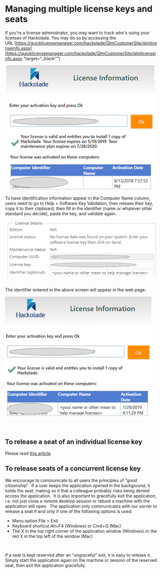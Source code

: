 # Managing multiple license keys and seats

If you're a license administrator, you may want to track who's using your licenses of Hackolade. You may do so by accessing the URL [https://quicklicensemanager.com/hackolade/QlmCustomerSite/qlmlicenseinfo.aspx](<https://quicklicensemanager.com/hackolade/QlmCustomerSite/qlmlicenseinfo.aspx> "target=\"\_blank\"")

 ![QLM - License Manager no identification](<lib/QLM%20-%20License%20Manager%20no%20identification.png>)

To have identification information appear in the Computer Name column, users need to go to Help \> Software Key Validation, then release their key, copy it to their clipboard, then fill in the identifier (name or whatever other standard you decide), paste the key, and validate again.

![Image](<lib/QLM%20-%20License%20Manager%20-%20identification.png>)

\
The identifier entered in the above screen will appear in the web page:

![QLM - License Manager with identification](<lib/QLM%20-%20License%20Manager%20with%20identification.png>)

&nbsp;

## To release a seat of an individual license key

Please read [this article](<Transferalicensetoanewcomputer.md>).

## To release seats of a concurrent license key

We encourage to communicate to all users the principles of “good citizenship”.&nbsp; If a user keeps the application opened in the background, it holds the seat, making so it that a colleague probably risks being denied access the application.&nbsp; It is also important to gracefully exit the application, i.e. not just close a remote desktop session or reboot a machine with the application still open.&nbsp; The application only communicates with our server to release a seat if and only if one of the following options is used:

* Menu option File \> Exit
* Keyboard shortcut Alt+F4 (Windows) or Cmd+Q (Mac)
* The X in the top right corner of the application window (Windows) or the red X in the top left of the window (Mac)

&nbsp;

If a seat is kept reserved after an “ungraceful” exit, it is easy to release it.&nbsp; Simply start the application again on the machine or session of the reserved seat, then exit the application gracefully.

&nbsp;

&nbsp;

